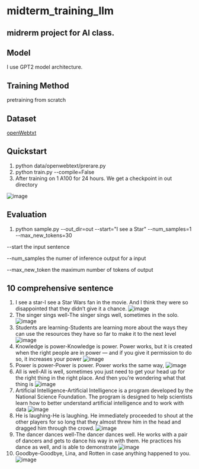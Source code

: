 # midterm_training_llm
## midrerm project for AI class.
## Model
I use GPT2 model architecture.
## Training Method
pretraining from scratch
## Dataset   
[openWebtxt](https://openwebtext2.readthedocs.io/en/latest/) 
## Quickstart
1. python data/openwebtext/prerare.py
2. python train.py --compile=False
3. After training on 1 A100 for 24 hours. We get a checkpoint in out directory

![image](https://github.com/user-attachments/assets/e6d606cf-c204-4522-89e0-a6a4f4872cc3)
## Evaluation
1. python sample.py     --out_dir=out     --start="I see a Star"     --num_samples=1 --max_new_tokens=30

--start the input sentence

--num_samples the numer of inference output for a input

--max_new_token the maximum number of tokens of output
## 10 comprehensive sentence
1. I see a star-I see a Star Wars fan in the movie. And I think they were so disappointed that they didn’t give it a chance.
   ![image](https://github.com/user-attachments/assets/7a7bd67a-ee8e-4066-b90a-485f881de08a)
2. The singer sings well-The singer sings well, sometimes in the solo.
   ![image](https://github.com/user-attachments/assets/c336e654-c3ed-461d-b9ce-74057a2607b2)
3. Students are learning-Students are learning more about the ways they can use the resources they have so far to make it to the next level
   ![image](https://github.com/user-attachments/assets/9138d39d-4736-4311-ae6f-fc49e8446036)
4. Knowledge is power-Knowledge is power. Power works, but it is created when the right people are in power — and if you give it permission to do so, it increases your power
   ![image](https://github.com/user-attachments/assets/399492c2-34dd-4c0f-954d-ccf444bf9d6d)
5. Power is power-Power is power. Power works the same way,
   ![image](https://github.com/user-attachments/assets/43db692d-173b-4cff-a836-5f77eb58cb3e)
6. All is well-All is well, sometimes you just need to get your head up for the right thing in the right place. And then you’re wondering what that thing is
  ![image](https://github.com/user-attachments/assets/b6705cad-a6fa-428b-80b3-de212004da62)
7. Artificial Intelligence-Artificial Intelligence is a program developed by the National Science Foundation. The program is designed to help scientists learn how to better understand artificial intelligence and to work with data
 ![image](https://github.com/user-attachments/assets/b0e4cd56-812c-4be3-ad48-425a7a2635f3)
8. He is laughing-He is laughing. He immediately proceeded to shout at the other players for so long that they almost threw him in the head and dragged him through the crowd.
   ![image](https://github.com/user-attachments/assets/da0e7740-2299-4587-b9c7-19144df9b232)
9. The dancer dances well-The dancer dances well. He works with a pair of dancers and gets to dance his way in with them. He practices his dance as well, and is able to demonstrate
    ![image](https://github.com/user-attachments/assets/9e34e75f-b404-4dee-8500-dd5c7c459e6c)
10. Goodbye-Goodbye, Lina, and Rotten in case anything happened to you.
    ![image](https://github.com/user-attachments/assets/264664a7-14ad-4d1e-b423-f3e224e47648)










